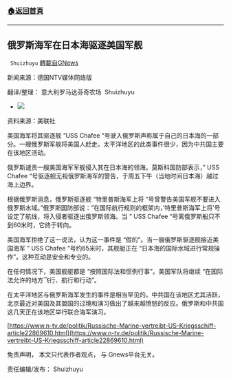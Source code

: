 ###  [:house:返回首頁](https://github.com/ourhimalayas/txt)
---


## 俄罗斯海军在日本海驱逐美国军舰
` Shuizhuyu` [轉載自GNews](https://gnews.org/zh-hans/1598416/)

新闻来源：德国NTV媒体网络版

翻译/整理： 意大利罗马达芬奇农场  Shuizhuyu

- ![](https://assets.gnews.org/wp-content/uploads/2021/10/5e6fa957f7314b487a0b0a7511cefc3a.jpg)


资料来源：美联社

美国海军将其驱逐舰 “USS Chafee “号驶入俄罗斯声称属于自己的日本海的一部分。一艘俄罗斯军舰将美国人赶走。太平洋地区的此类事件很少，因为中共国主要在该地区活动。

俄罗斯谴责一艘美国海军军舰侵入其在日本海的领海。莫斯科国防部表示，” USS Chafee “号驱逐舰无视俄罗斯海军的警告，于周五下午（当地时间日本海）越过海上边界。

根据俄罗斯消息，俄罗斯驱逐舰 “特里普斯海军上将 “号曾警告美国军舰不要进入俄罗斯水域。”俄罗斯国防部说：”在国际航行规则的框架内，’特里普斯海军上将’号设定了航线，将入侵者驱逐出俄罗斯领海。当 ” USS Chafee “号离俄罗斯船只不到60米时，它终于转向。

美国海军拒绝了这一说法，认为这一事件是 “假的”。当一艘俄罗斯驱逐舰接近美国海军 ” USS Chafee “号约65米时，其舰艇正在 “日本海的国际水域进行常规操作”。这种互动是安全和专业的。

在任何情况下，美国舰艇都是 “按照国际法和惯例行事”。美国军队将继续 “在国际法允许的地方飞行、航行和行动”。

在太平洋地区与俄罗斯海军发生的事件是相当罕见的。中共国在该地区尤其活跃，北京最近对美国及其盟国的过境和演习做出了越来越愤怒的反应。俄罗斯和中共国这几天正在该地区举行联合海军演习。

[https://www.n-tv.de/politik/Russische-Marine-vertreibt-US-Kriegsschiff-article22869610.html](https://www.n-tv.de/politik/Russische-Marine-vertreibt-US-Kriegsschiff-article22869610.html)

免责声明， 本文只代表作者观点， 与 Gnews平台无关。

责任编辑/发布： Shuizhuyu
